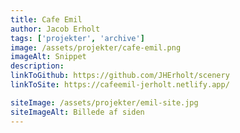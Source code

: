 ```yaml
---
title: Cafe Emil
author: Jacob Erholt
tags: ['projekter', 'archive']
image: /assets/projekter/cafe-emil.png
imageAlt: Snippet
description: 
linkToGithub: https://github.com/JHErholt/scenery
linkToSite: https://cafeemil-jerholt.netlify.app/

siteImage: /assets/projekter/emil-site.jpg
siteImageAlt: Billede af siden
---
```

<p></p>

<p></p>

<p></p>